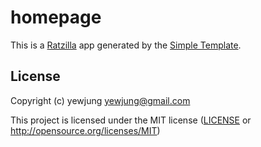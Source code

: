# homepage

This is a [Ratzilla] app generated by the [Simple Template].

[Ratzilla]: https://github.com/orhun/ratzilla
[Simple Template]: https://github.com/orhun/ratzilla/tree/main/templates/simple

## License

Copyright (c) yewjung <yewjung@gmail.com>

This project is licensed under the MIT license ([LICENSE] or <http://opensource.org/licenses/MIT>)

[LICENSE]: ./LICENSE
